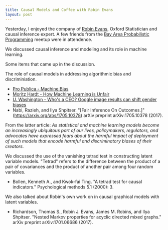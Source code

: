 ```yaml
---
title: Causal Models and Coffee with Robin Evans
layout: post
---
```


Yesterday, I enjoyed the company of [Robin Evans](http://www.stats.ox.ac.uk/~evans/), Oxford Statistician and causal inference expert.  A few friends from the [Bay Area Probabilistic Programming](https://www.meetup.com/Bay-Area-Probabilistic-Programming/events/241194856/) meetup were in attendence.  

We discussed causal inference and modeling and its role in machine learning.

Some items that came up in the discussion.

The role of causal models in addressing algorithmic bias and discriminiation.
* [Pro Publica - Machine Bias](https://www.propublica.org/article/machine-bias-risk-assessments-in-criminal-sentencing)
* [Moritz Hardt - How Machine Learning is Unfair](https://medium.com/@mrtz/how-big-data-is-unfair-9aa544d739de)
* [U. Washington - Who's a CEO? Google image results can shift gender biases](https://www.eurekalert.org/pub_releases/2015-04/uow-wac040915.php)
* Nabi, Razieh, and Ilya Shpitser. "[Fair Inference On Outcomes.]"(https://arxiv.org/abs/1705.10378) arXiv preprint arXiv:1705.10378 (2017).

From the latter article: _As statistical and machine learning models become an increasingly ubiquitous part of our lives, policymakers, regulators, and advocates have expressed fears about the harmful impact of deployment of such models that encode harmful and discriminatory biases of their creators._

We discussed the use of the vanishing tetrad test in constructing latent variable models.  "Tetrad" refers to the difference between the product of a pair of covariances and the product of another pair among four random variables.

* Bollen, Kenneth A., and Kwok-fai Ting. "A tetrad test for causal indicators." Psychological methods 5.1 (2000): 3.

We also talked about Robin's own work on in causal graphical models with latent variables.

* Richardson, Thomas S., Robin J. Evans, James M. Robins, and Ilya Shpitser. "Nested Markov properties for acyclic directed mixed graphs." arXiv preprint arXiv:1701.06686 (2017).